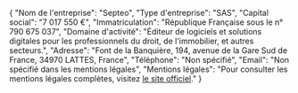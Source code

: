 {
  "Nom de l'entreprise": "Septeo",
  "Type d'entreprise": "SAS",
  "Capital social": "7 017 550 €",
  "Immatriculation": "République Française sous le n° 790 675 037",
  "Domaine d'activité": "Éditeur de logiciels et solutions digitales pour les professionnels du droit, de l'immobilier, et autres secteurs.",
  "Adresse": "Font de la Banquière, 194, avenue de la Gare Sud de France, 34970 LATTES, France",
  "Téléphone": "Non spécifié",
  "Email": "Non spécifié dans les mentions légales",
  "Mentions légales": "Pour consulter les mentions légales complètes, visitez [le site officiel](https://www.septeo.com/fr/legal/mentions-legales)."
}